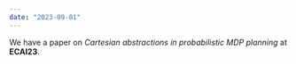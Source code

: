 ```yaml
---
date: "2023-09-01"
---
```

We have a paper on *Cartesian abstractions in probabilistic MDP
planning* at **ECAI23**.
